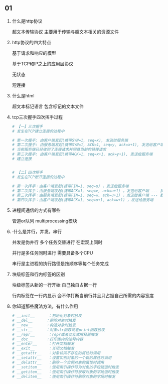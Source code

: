 ## 01

1. 什么是http协议

   超文本传输协议 主要用于传输与超文本相关的资源文件

2. http协议的四大特点

   基于请求和响应的模型

   基于TCP和IP之上的应用层协议

   无状态

   短连接

3. 什么是html

   超文本标记语言 包含标记的文本文件

4. tcp三次握手四次挥手过程

   ```python
   # 【一】三次握手
   # 发生在TCP建立连接的过程中
   
   # 第一次握手: 由客户端发起(携带SYN=1, seq=x), 发送给服务端
   # 第二次握手: 由服务端发起(携带SYN=1, ACK=1, seq=y, ack=x+1), 发送给客户端
   # 当前服务端已经收到了连接请求并同意当前的链接请求
   # 第三次握手: 由客户端发起(携带ACK=1, seq=x+1, ack=y+1), 发送给服务端
   # 建立连接
   
   
   # 【二】四次挥手
   # 发生在TCP断开连接的过程中
   
   # 第一次挥手：由客户端发起(携带FIN=1, seq=u) ，发送给服务端
   # 第二次挥手：由服务端发起(携带ACK=1, seq=v, ack=u+1) ，发送给客户端 --- 我可能还有数据没有传输完成不允许断开
   # 第三次挥手：由服务端发起(携带FIN=1, seq=w, ack=u+1) ，发送给客户端 --- 数据传输完成了 允许断开连接
   # 第四次挥手：由客户端发起(携带ACK=1, seq=u+1, ack=w+1) ，发送给服务端
   ```

5. 进程间通信的方式有哪些

   管道or队列 multiprocessing模块

6. ·什么是并行，并发。串行

   并发是伪并行 多个任务交替进行 在宏观上同时

   并行是多任务同时进行 需要具备多个CPU

   串行是主进程的执行路径是按顺序等每个任务完成

7. 块级标签和行内标签的区别

   块级标签从新的一行开始 自己独自占据一行

   行内标签在一行内显示 会不停打断当前行并且只占据自己所需的内容宽度

8. 你知道那些魔法方法，有什么作用

   ```python
   # __init__      ：初始化对象时触发
   # __del__      ：删除对象时触发
   # __new__      ：构造对象时触发
   # __str__      ：对象str函数或者print函数触发
   # __repr__      ：repr或者交互式解释器触发
   # __doc__      ：打印类内的注释内容
   # __enter__     ：打开文档触发
   # __exit__      ：关闭文档触发
   # __getattr__   ：对象访问不存在的属性时调用
   # __setattr__   ：设置实例对象的一个新的属性时调用
   # __delattr__   ：删除一个实例对象的属性时调用
   # __setitem__   ：使用索引操作符为对象的字段赋值时触发
   # __getitem__   ：使用索引操作符获取对象的字段值时触发
   # __delitem__   ：使用索引操作符删除对象的字段时触发
   ```

   